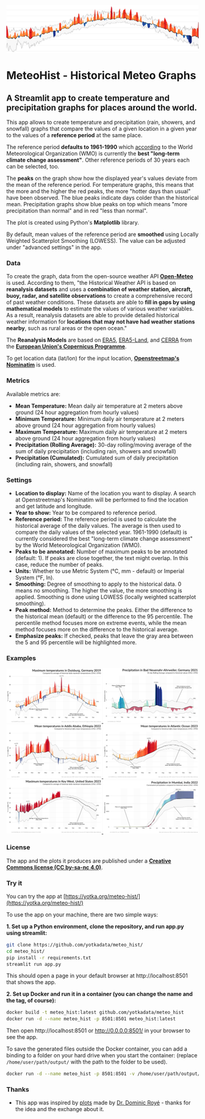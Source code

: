 ![Header image](header.png)

# MeteoHist - Historical Meteo Graphs

## A Streamlit app to create temperature and precipitation graphs for places around the world.

This app allows to create temperature and precipitation (rain, showers, and snowfall) graphs that compare the values of a given location in a given year to the values of a **reference period** at the same place.

The reference period **defaults to 1961-1990** which [according](https://public.wmo.int/en/media/news/it%E2%80%99s-warmer-average-what-average) to the World Meteorological Organization (WMO) is currently the **best "long-term climate change assessment"**. Other reference periods of 30 years each can be selected, too.

The **peaks** on the graph show how the displayed year's values deviate from the mean of the reference period. For temperature graphs, this means that the more and the higher the red peaks, the more "hotter days than usual" have been observed. The blue peaks indicate days colder than the historical mean. Precipitation graphs show blue peaks on top which means "more precipitation than normal" and in red "less than normal".

The plot is created using Python's **Matplotlib** library.

By default, mean values of the reference period are **smoothed** using Locally Weighted Scatterplot Smoothing (LOWESS). The value can be adjusted under "advanced settings" in the app.

### Data

To create the graph, data from the open-source weather API [**Open-Meteo**](https://open-meteo.com/en/docs/historical-weather-api) is used. According to them, "the Historical Weather API is based on **reanalysis datasets** and uses a **combination of weather station, aircraft, buoy, radar, and satellite observations** to create a comprehensive record of past weather conditions. These datasets are able to **fill in gaps by using mathematical models** to estimate the values of various weather variables. As a result, reanalysis datasets are able to provide detailed historical weather information for **locations that may not have had weather stations nearby**, such as rural areas or the open ocean."

The **Reanalysis Models** are based on [ERA5](https://cds.climate.copernicus.eu/cdsapp#!/dataset/reanalysis-era5-single-levels?tab=overview), [ERA5-Land](https://cds.climate.copernicus.eu/cdsapp#!/dataset/reanalysis-era5-land?tab=overview), and [CERRA](https://cds.climate.copernicus.eu/cdsapp#!/dataset/reanalysis-cerra-single-levels?tab=overview) from the [**European Union's Copernicus Programme**](https://www.copernicus.eu/en).

To get location data (lat/lon) for the input location, [**Openstreetmap's Nominatim**](https://nominatim.openstreetmap.org/) is used.

### Metrics

Available metrics are:

- **Mean Temperature:** Mean daily air temperature at 2 meters above ground (24 hour aggregation from hourly values)
- **Minimum Temperature:** Minimum daily air temperature at 2 meters above ground (24 hour aggregation from hourly values)
- **Maximum Temperature:** Maximum daily air temperature at 2 meters above ground (24 hour aggregation from hourly values)
- **Precipitation (Rolling Average):** 30-day rolling/moving average of the sum of daily precipitation (including rain, showers and snowfall)
- **Precipitation (Cumulated):** Cumulated sum of daily precipitation (including rain, showers, and snowfall)

### Settings

- **Location to display:** Name of the location you want to display. A search at Openstreetmap's Nominatim will be performed to find the location and get latitude and longitude.
- **Year to show:** Year to be compared to reference period.
- **Reference period:** The reference period is used to calculate the historical average of the daily values. The average is then used to compare the daily values of the selected year. 1961-1990 (default) is currently considered the best "long-term climate change assessment" by the World Meteorological Organization (WMO).
- **Peaks to be annotated:** Number of maximum peaks to be annotated (default: 1). If peaks are close together, the text might overlap. In this case, reduce the number of peaks.
- **Units:** Whether to use Metric System (°C, mm - default) or Imperial System (°F, In).
- **Smoothing:** Degree of smoothing to apply to the historical data. 0 means no smoothing. The higher the value, the more smoothing is applied. Smoothing is done using LOWESS (locally weighted scatterplot smoothing).
- **Peak method:** Method to determine the peaks. Either the difference to the historical mean (default) or the difference to the 95 percentile. The percentile method focuses more on extreme events, while the mean method focuses more on the difference to the historical average.
- **Emphasize peaks:** If checked, peaks that leave the gray area between the 5 and 95 percentile will be highlighted more.

### Examples

<p float="left">
  <a href="https://github.com/yotkadata/meteo_hist/blob/main/examples/duisburg-germany-temperature_max-2019_ref-1961-1990.png">
    <img src="https://github.com/yotkadata/meteo_hist/blob/main/examples/duisburg-germany-temperature_max-2019_ref-1961-1990.png?raw=true" width="250" />
  </a>
  <a href="https://github.com/yotkadata/meteo_hist/blob/main/examples/bad-neuenahr-ahrweiler-germany-precipitation_rolling-2021_ref-1961-1990.png">
    <img src="https://github.com/yotkadata/meteo_hist/blob/main/examples/bad-neuenahr-ahrweiler-germany-precipitation_rolling-2021_ref-1961-1990.png?raw=true" width="250" />
  </a>
  <a href="https://github.com/yotkadata/meteo_hist/blob/main/examples/addis-ababa-ethiopia-temperature_mean-2022_ref-1961-1990.png">
    <img src="https://github.com/yotkadata/meteo_hist/blob/main/examples/addis-ababa-ethiopia-temperature_mean-2022_ref-1961-1990.png?raw=true" width="250" />
  </a>
  <a href="https://github.com/yotkadata/meteo_hist/blob/main/examples/atlantic-ocean-temperature_mean-2023_ref-1961-1990.png">
    <img src="https://github.com/yotkadata/meteo_hist/blob/main/examples/atlantic-ocean-temperature_mean-2023_ref-1961-1990.png?raw=true" width="250" />
  </a>
  <a href="https://github.com/yotkadata/meteo_hist/blob/main/examples/key-west-united-states-temperature_max-2023_ref-1961-1990.png">
    <img src="https://github.com/yotkadata/meteo_hist/blob/main/examples/key-west-united-states-temperature_max-2023_ref-1961-1990.png?raw=true" width="250" />
  </a>
  <a href="https://github.com/yotkadata/meteo_hist/blob/main/examples/mumbai-india-precipitation_cum-2022_ref-1961-1990.png">
    <img src="https://github.com/yotkadata/meteo_hist/blob/main/examples/mumbai-india-precipitation_cum-2022_ref-1961-1990.png?raw=true" width="250" />
  </a>
</p>

### License

The app and the plots it produces are published under a [**Creative Commons license (CC by-sa-nc 4.0)**](https://creativecommons.org/licenses/by-nc-sa/4.0/deed.en).

### Try it

You can try the app at [https://yotka.org/meteo-hist/](https://yotka.org/meteo-hist/)

To use the app on your machine, there are two simple ways:

**1. Set up a Python environment, clone the repository, and run app.py using streamlit:**

```bash
git clone https://github.com/yotkadata/meteo_hist/
cd meteo_hist/
pip install -r requirements.txt
streamlit run app.py
```

This should open a page in your default browser at http://localhost:8501 that shows the app.

**2. Set up Docker and run it in a container (you can change the name and the tag, of course):**

```bash
docker build -t meteo_hist:latest github.com/yotkadata/meteo_hist
docker run -d --name meteo_hist -p 8501:8501 meteo_hist:latest
```

Then open http://localhost:8501 or http://0.0.0.0:8501/ in your browser to see the app.

To save the generated files outside the Docker container, you can add a binding to a folder on your hard drive when you start the container:
(replace `/home/user/path/output/` with the path to the folder to be used).

```bash
docker run -d --name meteo_hist -p 8501:8501 -v /home/user/path/output/:/app/output meteo_hist:latest
```

### Thanks

- This app was inspired by [plots](https://twitter.com/dr_xeo/status/1656933695511511043) made by [Dr. Dominic Royé](https://github.com/dominicroye) - thanks for the idea and the exchange about it.
